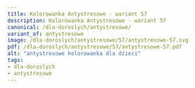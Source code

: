 ```yaml
---
title: Kolorowanka Antystresowe - wariant 57
description: Kolorowanka Antystresowe - wariant 57
canonical: /dla-doroslych/antystresowe/
variant_of: antystresowe
image: /dla-doroslych/antystresowe/57/antystresowe-57.svg
pdf: /dla-doroslych/antystresowe/57/antystresowe-57.pdf
alt: "antystresowe kolorowanka dla dzieci"
tags:
- dla-doroslych
- antystresowe
---
```

